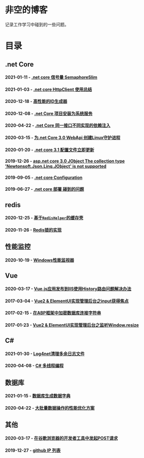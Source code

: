 # 非空的博客
记录工作学习中碰到的一些问题。

# 目录

## .net Core

#### 2021-01-11 - [.net core 信号量 SemaphoreSlim](https://github.com/ren8179/blog/issues/22)
#### 2021-01-03 - [.net core HttpClient 使用总结](https://github.com/ren8179/blog/issues/21)
#### 2020-12-18 - [高性能的ID生成器](https://github.com/ren8179/blog/issues/19)
#### 2020-12-08 - [.net Core 项目安装为系统服务](https://github.com/ren8179/blog/issues/18)
#### 2020-04-22 - [.net Core 同一接口不同实现的依赖注入](https://github.com/ren8179/blog/issues/15)
#### 2020-03-15 - [为.net Core 3.0 WebApi 创建Linux守护进程](https://github.com/ren8179/blog/issues/10)
#### 2020-01-20 - [.net core 3.1 配置文件立即更新](https://github.com/ren8179/blog/issues/9)
#### 2019-12-26 - [asp.net core 3.0 JObject The collection type 'Newtonsoft.Json.Linq.JObject' is not supported](https://github.com/ren8179/blog/issues/8)
#### 2019-09-05 - [.net core Configuration](https://github.com/ren8179/blog/issues/6)
#### 2019-06-27 - [.net core 部署 碰到的问题](https://github.com/ren8179/blog/issues/5)

## redis

#### 2020-12-25 - [基于`RedisHelper`的缓存壳](https://github.com/ren8179/blog/issues/20)
#### 2020-11-26 - [Redis锁的实现](https://github.com/ren8179/blog/issues/17)

## 性能监控

#### 2020-10-19 - [Windows性能监视器](https://github.com/ren8179/blog/issues/16)

## Vue

#### 2020-03-17 - [Vue.js应用发布到IIS使用History路由问题解决办法](https://github.com/ren8179/blog/issues/11)
#### 2017-03-04 - [Vue2 & ElementUI实现管理后台之input获得焦点](https://github.com/ren8179/blog/issues/3)
#### 2017-02-15 - [在ABP框架中加密数据库连接字符串](https://github.com/ren8179/blog/issues/2)
#### 2017-01-23 - [Vue2 & ElementUI实现管理后台之监听Window.resize](https://github.com/ren8179/blog/issues/1)

## C#

#### 2021-01-30 - [Log4net清理多余日志文件](https://github.com/ren8179/blog/issues/24)
#### 2020-04-08 - [C# 多线程编程](https://github.com/ren8179/blog/issues/13)

## 数据库

#### 2021-01-15 - [数据库生成数据字典](https://github.com/ren8179/blog/issues/23)
#### 2020-04-22 - [大批量数据操作的性能优化方案](https://github.com/ren8179/blog/issues/14)

## 其他

#### 2020-03-17 - [在谷歌浏览器的开发者工具中发起POST请求](https://github.com/ren8179/blog/issues/12)
#### 2019-12-27 - [github IP 列表](https://github.com/ren8179/blog/issues/7)
